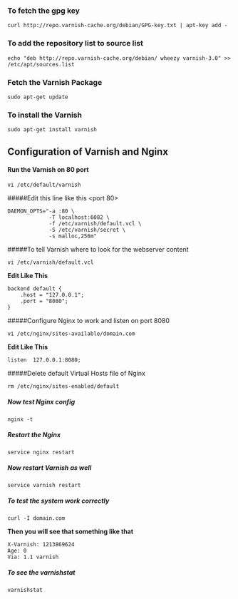 ### To fetch the gpg key
```
curl http://repo.varnish-cache.org/debian/GPG-key.txt | apt-key add -
```

### To add the repository list to source list
```
echo "deb http://repo.varnish-cache.org/debian/ wheezy varnish-3.0" >> /etc/apt/sources.list
```

### Fetch the Varnish Package
```
sudo apt-get update
```

### To install the Varnish
```
sudo apt-get install varnish
```

## Configuration of Varnish and Nginx

#### Run the Varnish on 80 port

```
vi /etc/default/varnish
```

#####Edit this line like this <port 80>
```
DAEMON_OPTS="-a :80 \
             -T localhost:6082 \
             -f /etc/varnish/default.vcl \
             -S /etc/varnish/secret \
             -s malloc,256m"
```
#####To tell Varnish where to look for the webserver content 
```
vi /etc/varnish/default.vcl
```
**Edit Like This**

```
backend default {
    .host = "127.0.0.1";
    .port = "8080";
}
```

#####Configure Nginx to work and listen on port 8080

```
vi /etc/nginx/sites-available/domain.com
```

**Edit Like This**

```
listen  127.0.0.1:8080;
```

#####Delete default Virtual Hosts file of Nginx
```
rm /etc/nginx/sites-enabled/default
```

##### Now test Nginx config 
```
nginx -t
```

##### Restart the Nginx
```
service nginx restart
```
##### Now restart Varnish as well
```
service varnish restart
```
##### To test the system work correctly

```
curl -I domain.com
```

**Then you will see that something like that**

```
X-Varnish: 1213869624
Age: 0
Via: 1.1 varnish
```

##### To see the varnishstat
```
varnishstat
```